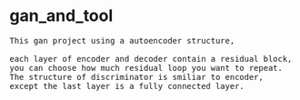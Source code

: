 # gan_and_tool
<pre>
This gan project using a autoencoder structure,<br>
each layer of encoder and decoder contain a residual block,
you can choose how much residual loop you want to repeat.
The structure of discriminator is smiliar to encoder, 
except the last layer is a fully connected layer.
</pre>

